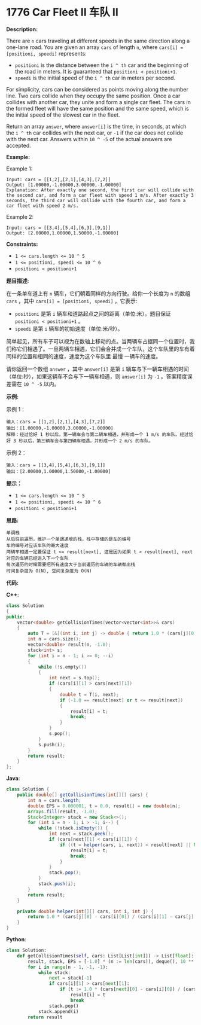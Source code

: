 # 1776 Car Fleet II 车队 II

__Description:__

There are `n` cars traveling at different speeds in the same direction along a one-lane road. You are given an array `cars` of length `n`, where `cars[i] = [positioni, speedi]` represents:

- `positioni` is the distance between the `i ^ th` car and the beginning of the road in meters. It is guaranteed that `positioni < positioni+1`.
- `speedi` is the initial speed of the `i ^ th` car in meters per second.

For simplicity, cars can be considered as points moving along the number line. Two cars collide when they occupy the same position. Once a car collides with another car, they unite and form a single car fleet. The cars in the formed fleet will have the same position and the same speed, which is the initial speed of the slowest car in the fleet.

Return an array `answer`, where `answer[i]` is the time, in seconds, at which the `i ^ th` car collides with the next car, or `-1` if the car does not collide with the next car. Answers within `10 ^ -5` of the actual answers are accepted.

__Example:__

Example 1:

```text
Input: cars = [[1,2],[2,1],[4,3],[7,2]]
Output: [1.00000,-1.00000,3.00000,-1.00000]
Explanation: After exactly one second, the first car will collide with the second car, and form a car fleet with speed 1 m/s. After exactly 3 seconds, the third car will collide with the fourth car, and form a car fleet with speed 2 m/s.
```

Example 2:

```text
Input: cars = [[3,4],[5,4],[6,3],[9,1]]
Output: [2.00000,1.00000,1.50000,-1.00000]
```

__Constraints:__

- `1 <= cars.length <= 10 ^ 5`
- `1 <= positioni, speedi <= 10 ^ 6`
- `positioni < positioni+1`

__题目描述:__

在一条单车道上有 `n` 辆车，它们朝着同样的方向行驶。给你一个长度为 `n` 的数组 `cars` ，其中 `cars[i] = [positioni, speedi]` ，它表示:

- `positioni` 是第 `i` 辆车和道路起点之间的距离（单位:米）。题目保证 `positioni < positioni+1` 。
- `speedi` 是第 `i` 辆车的初始速度（单位:米/秒）。

简单起见，所有车子可以视为在数轴上移动的点。当两辆车占据同一个位置时，我们称它们相遇了。一旦两辆车相遇，它们会合并成一个车队，这个车队里的车有着同样的位置和相同的速度，速度为这个车队里 最慢 一辆车的速度。

请你返回一个数组 `answer` ，其中 `answer[i]` 是第 `i` 辆车与下一辆车相遇的时间（单位:秒），如果这辆车不会与下一辆车相遇，则 `answer[i]` 为 `-1` 。答案精度误差需在 `10 ^ -5` 以内。

__示例:__

示例 1：

```text
输入：cars = [[1,2],[2,1],[4,3],[7,2]]
输出：[1.00000,-1.00000,3.00000,-1.00000]
解释：经过恰好 1 秒以后，第一辆车会与第二辆车相遇，并形成一个 1 m/s 的车队。经过恰好 3 秒以后，第三辆车会与第四辆车相遇，并形成一个 2 m/s 的车队。
```

示例 2：

```text
输入：cars = [[3,4],[5,4],[6,3],[9,1]]
输出：[2.00000,1.00000,1.50000,-1.00000]
```

__提示：__

- `1 <= cars.length <= 10 ^ 5`
- `1 <= positioni, speedi <= 10 ^ 6`
- `positioni < positioni+1`

__思路:__

```text
单调栈
从后往前遍历，维护一个单调递增的栈，栈中存储的是车的编号
车的编号对应该车队的最大速度
两辆车相遇一定要保证 t <= result[next], 这是因为如果 t > result[next], next 对应的车辆已经进入下一个车队
每次遍历的时候需要把所有速度大于当前遍历的车辆的车辆都出栈
时间复杂度为 O(N), 空间复杂度为 O(N)
```

__代码:__

__C++__:

```C++
class Solution 
{
public:
    vector<double> getCollisionTimes(vector<vector<int>>& cars) 
    {
        auto T = [&](int i, int j) -> double { return 1.0 * (cars[j][0] - cars[i][0]) / (cars[i][1] - cars[j][1]); };
        int n = cars.size();
        vector<double> result(n, -1.0);
        stack<int> s;
        for (int i = n - 1; i >= 0; --i) 
        {
            while (!s.empty()) 
            {
                int next = s.top();
                if (cars[i][1] > cars[next][1]) 
                {
                    double t = T(i, next);
                    if (-1.0 == result[next] or t <= result[next]) 
                    {
                        result[i] = t;
                        break;
                    }
                }
                s.pop();
            }
            s.push(i);
        }
        return result;
    }
};
```

__Java__:

```Java
class Solution {
    public double[] getCollisionTimes(int[][] cars) {
        int n = cars.length;
        double EPS = 0.000001, t = 0.0, result[] = new double[n];
        Arrays.fill(result, -1.0);
        Stack<Integer> stack = new Stack<>();
        for (int i = n - 1; i > -1; i--) {
            while (!stack.isEmpty()) {
                int next = stack.peek();
                if (cars[next][1] < cars[i][1]) {
                    if ((t = helper(cars, i, next)) < result[next] || Math.abs(result[next] + 1.0) < EPS) {
                        result[i] = t;
                        break;
                    }
                }
                stack.pop();
            }
            stack.push(i);
        }
        return result;
    }

    private double helper(int[][] cars, int i, int j) {
        return 1.0 * (cars[j][0] - cars[i][0]) / (cars[i][1] - cars[j][1]);
    }
}
```

__Python__:

```Python
class Solution:
    def getCollisionTimes(self, cars: List[List[int]]) -> List[float]:
        result, stack, EPS = [-1.0] * (n := len(cars)), deque(), 10 ** -6
        for i in range(n - 1, -1, -1):
            while stack:
                next = stack[-1]
                if cars[i][1] > cars[next][1]:
                    if (t := 1.0 * (cars[next][0] - cars[i][0]) / (cars[i][1] - cars[next][1])) <= result[next] or abs(result[next] + 1) < EPS:
                        result[i] = t
                        break
                stack.pop()
            stack.append(i)
        return result
```
